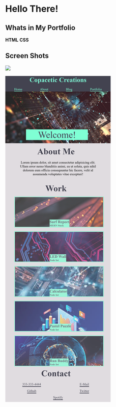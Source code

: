# Hello There!

## Whats in My Portfolio

**HTML** **CSS** 

## Screen Shots
![](/assets/screenshot1.png)

![](/assets/Screenshot2.png)
